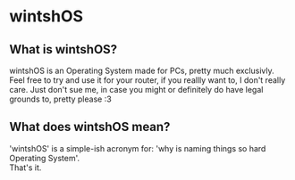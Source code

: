 # wintshOS
## What is wintshOS?
wintshOS is an Operating System made for PCs, pretty much exclusivly. Feel free to try and use it for your router, if you reallly want to, I don't really care. Just don't sue me, in case you might or definitely do have legal grounds to, pretty please :3
## What does wintshOS mean?
'wintshOS' is a simple-ish acronym for: 'why is naming things so hard Operating System'.\
That's it.
